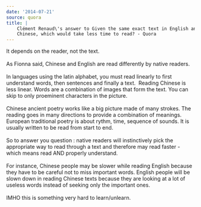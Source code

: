 ```yaml
---
date: '2014-07-21'
source: quora
title: |
    Clément Renaud\'s answer to Given the same exact text in English and
    Chinese, which would take less time to read? - Quora
---
```


It depends on the reader, not the text.\
\
As Fionna said, Chinese and English are read differently by native
readers.\
\
In languages using the latin alphabet, you must read linearly to first
understand words, then sentences and finally a text.  Reading Chinese is
less linear. Words are a combination of images that form the text. You
can skip to only proeminent characters in the picture.\
\
Chinese ancient poetry works like a big picture made of many strokes.
The reading goes in many directions to provide a combination of
meanings. European traditional poetry is about rythm, time, sequence of
sounds. It is usually written to be read from start to end.\
 \
So to answer you question : native readers will instinctively pick the
appropriate way to read through a text and therefore may read faster -
which means read AND properly understand.\
\
For instance, Chinese people may be slower while reading English because
they have to be careful not to miss important words. English people will
be slown down in reading Chinese texts because they are looking at a lot
of useless words instead of seeking only the important ones.\
\
IMHO this is something very hard to learn/unlearn.
